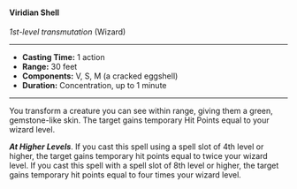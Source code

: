 #### Viridian Shell
*1st-level transmutation* (Wizard)
___
- **Casting Time:** 1 action
- **Range:** 30 feet
- **Components:** V, S, M (a cracked eggshell)
- **Duration:** Concentration, up to 1 minute
---
You transform a creature you can see within range, giving them a green, gemstone-like skin. The target gains temporary Hit Points equal to your wizard level. 

***At Higher Levels***. If you cast this spell using a spell slot of 4th level or higher, the target gains temporary hit points equal to twice your wizard level. If you cast this spell with a spell slot of 8th level or higher, the target gains temporary hit points equal to four times your wizard level.
